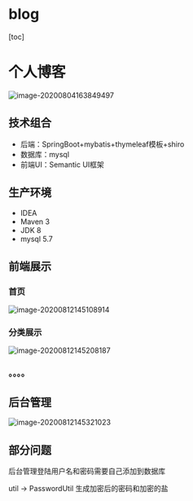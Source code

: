 # blog
[toc]

# 个人博客

![image-20200804163849497](C:\Users\22978\AppData\Roaming\Typora\typora-user-images\image-20200804163849497.png)

## 技术组合

+ 后端：SpringBoot+mybatis+thymeleaf模板+shiro
+ 数据库：mysql
+ 前端UI：Semantic UI框架

## 生产环境

+ IDEA
+ Maven 3
+ JDK 8
+ mysql 5.7

## 前端展示

### 首页

![image-20200812145108914](C:\Users\22978\AppData\Roaming\Typora\typora-user-images\image-20200812145108914.png)

### 分类展示

![image-20200812145208187](C:\Users\22978\AppData\Roaming\Typora\typora-user-images\image-20200812145208187.png)

### 。。。。

## 后台管理

![image-20200812145321023](C:\Users\22978\AppData\Roaming\Typora\typora-user-images\image-20200812145321023.png)

## 部分问题

后台管理登陆用户名和密码需要自己添加到数据库

util -> PasswordUtil 生成加密后的密码和加密的盐
